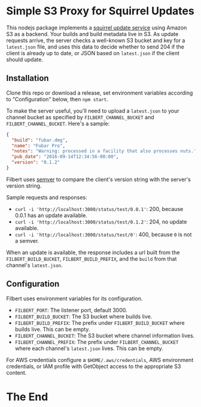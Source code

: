# Simple S3 Proxy for Squirrel Updates

This nodejs package implements a
[squirrel update service](https://github.com/Squirrel/Squirrel.Mac#update-requests)
using Amazon S3 as a backend. Your builds and build metadata live in
S3.  As update requests arrive, the server checks a well-known S3 bucket and key
for a `latest.json` file, and uses this data to decide whether to send 204
if the client is already up to date, or JSON based on `latest.json` if
the client should update.

## Installation

Clone this repo or download a release, set environment variables
according to "Configuration" below, then `npm start`.

To make the server useful, you'll need to upload a `latest.json` to
your channel bucket as specified by `FILBERT_CHANNEL_BUCKET` and
`FILBERT_CHANNEL_BUCKET`. Here's a sample:

```json
{
  "build": "fubar.dmg",
  "name": "Fubar Pro",
  "notes": "Warning: processed in a facility that also processes nuts.",
  "pub_date": "2016-09-14T12:34:56-00:00",
  "version": "0.1.2"
}
```

Filbert uses [semver](http://semver.org/) to compare the client's
version string with the server's version string.

Sample requests and responses:

* `curl -i 'http://localhost:3000/status/test/0.0.1'`: 200, because
  0.0.1 has an update available.
* `curl -i 'http://localhost:3000/status/test/0.1.2'`: 204, no update
  available.
* `curl -i 'http://localhost:3000/status/test/0'`: 400, because `0` is
  not a semver.

When an update is available, the response includes a url built from
the `FILBERT_BUILD_BUCKET`, `FILBERT_BUILD_PREFIX`, and the `build`
from that channel's `latest.json`.

## Configuration

Filbert uses environment variables for its configuration.

* `FILBERT_PORT`: The listener port, default 3000.
* `FILBERT_BUILD_BUCKET`: The S3 bucket where builds live.
* `FILBERT_BUILD_PREFIX`: The prefix under `FILBERT_BUILD_BUCKET`
  where builds live. This can be empty.
* `FILBERT_CHANNEL_BUCKET`: The S3 bucket where channel information
  lives.
* `FILBERT_CHANNEL_PREFIX`: The prefix under `FILBERT_CHANNEL_BUCKET`
  where each channel's `latest.json` lives. This can be empty.

For AWS credentials configure a `$HOME/.aws/credentials`, AWS
environment credentials, or IAM profile with GetObject access to the
appropriate S3 content.

# The End
